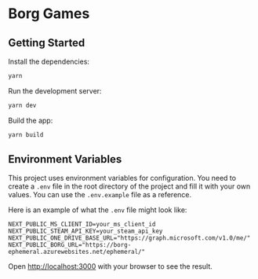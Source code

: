 # Borg Games

## Getting Started

Install the dependencies:

```bash
yarn
```

Run the development server:

```bash
yarn dev
```

Build the app:

```bash
yarn build
```

## Environment Variables

This project uses environment variables for configuration. You need to create a `.env` file in the root directory of the
project and fill it with your own values. You can use the `.env.example` file as a reference.

Here is an example of what the `.env` file might look like:

```dotenv
NEXT_PUBLIC_MS_CLIENT_ID=your_ms_client_id
NEXT_PUBLIC_STEAM_API_KEY=your_steam_api_key
NEXT_PUBLIC_ONE_DRIVE_BASE_URL="https://graph.microsoft.com/v1.0/me/"
NEXT_PUBLIC_BORG_URL="https://borg-ephemeral.azurewebsites.net/ephemeral/"
```

Open [http://localhost:3000](http://localhost:3000) with your browser to see the result.
